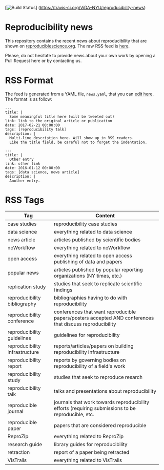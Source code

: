 [![Build Status](https://travis-ci.org/ViDA-NYU/reproducibility-news.svg?branch=master)]
(https://travis-ci.org/ViDA-NYU/reproducibility-news)

Reproducibility news
====================

This repository contains the recent news about reproducibility that are shown on [reproduciblescience.org](https://reproduciblescience.org/). The raw RSS feed is [here](https://vida-nyu.github.io/reproducibility-news/feed.rss).

Please, do not hesitate to provide news about your own work by opening a Pull Request here or by contacting us.

RSS Format
==========

The feed is generated from a YAML file, `news.yaml`, that you can [edit here](https://github.com/ViDA-NYU/reproducibility-news/edit/master/news.yaml). The format is as follow:

```
---
title: |
  Some meaningful title here (will be tweeted out)
link: link to the original article or publication
date: 2017-02-21 00:00:00
tags: [reproducibility talk]
description: |
  Multi-line description here. Will show up in RSS readers.
  Like the title field, be careful not to forget the indentation.

---
title: |
  Other entry
link: other link
date: 2016-01-12 00:00:00
tags: [data science, news article]
description: |
  Another entry.
```

RSS Tags
========
| Tag | Content |
|--------------------------------|---------------------------------------------------------------------------------------------------------|
| case studies | reproducibility case studies |
| data science | everything related to data science |
| news article | articles published by scientific bodies |
| noWorkflow | everything related to noWorkflow |
| open access | everything related to open access publishing of data and papers |
| popular news | articles published by popular reporting organizations (NY times, etc.) |
| replication study | studies that seek to replicate scientific findings |
| reproducibility bibliography | bibliographies having to do with reproducibility |
| reproducibility conference | conferences that want reproducible papers/posters accepted AND conferences that discuss reproducibility |
| reproducibility guidelines | guidelines for reproducibility |
| reproducibility infrastructure | reports/articles/papers on building reproducibility infrastructure |
| reproducibility report | reports by governing bodies on reproducibility of a field's work |
| reproducibility study | studies that seek to reproduce resarch |
| reproducibility talk | talks and presentations about reproducibility |
| reproducible journal | journals that work towards reproducibility efforts (requiring submissions to be reproducible, etc. |
| reproducible paper | papers that are considered reproducible |
| ReproZip | everything related to ReproZip |
| research guide | library guides for reproducibility |
| retraction | report of a paper being retracted |
| VisTrails | everything related to VisTrails |
